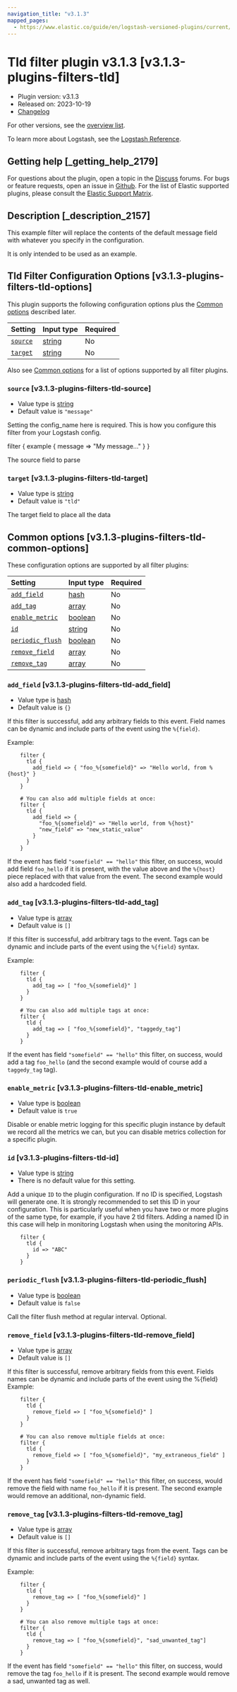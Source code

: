 ```yaml
---
navigation_title: "v3.1.3"
mapped_pages:
  - https://www.elastic.co/guide/en/logstash-versioned-plugins/current/v3.1.3-plugins-filters-tld.html
---
```


# Tld filter plugin v3.1.3 [v3.1.3-plugins-filters-tld]

* Plugin version: v3.1.3
* Released on: 2023-10-19
* [Changelog](https://github.com/logstash-plugins/logstash-filter-tld/blob/v3.1.3/CHANGELOG.md)

For other versions, see the [overview list](filter-tld-index.md).

To learn more about Logstash, see the [Logstash Reference](https://www.elastic.co/guide/en/logstash/current/index.html).

## Getting help [_getting_help_2179]

For questions about the plugin, open a topic in the [Discuss](http://discuss.elastic.co) forums. For bugs or feature requests, open an issue in [Github](https://github.com/logstash-plugins/logstash-filter-tld). For the list of Elastic supported plugins, please consult the [Elastic Support Matrix](https://www.elastic.co/support/matrix#matrix_logstash_plugins).

## Description [_description_2157]

This example filter will replace the contents of the default message field with whatever you specify in the configuration.

It is only intended to be used as an example.

## Tld Filter Configuration Options [v3.1.3-plugins-filters-tld-options]

This plugin supports the following configuration options plus the [Common options](v3-1-3-plugins-filters-tld.md#v3.1.3-plugins-filters-tld-common-options) described later.

| Setting | Input type | Required |
| :- | :- | :- |
| [`source`](v3-1-3-plugins-filters-tld.md#v3.1.3-plugins-filters-tld-source) | [string](/lsr/value-types.md#string) | No |
| [`target`](v3-1-3-plugins-filters-tld.md#v3.1.3-plugins-filters-tld-target) | [string](/lsr/value-types.md#string) | No |

Also see [Common options](v3-1-3-plugins-filters-tld.md#v3.1.3-plugins-filters-tld-common-options) for a list of options supported by all filter plugins.

### `source` [v3.1.3-plugins-filters-tld-source]

* Value type is [string](/lsr/value-types.md#string)
* Default value is `"message"`

Setting the config\_name here is required. This is how you configure this filter from your Logstash config.

filter { example { message ⇒ "My message…" } }

The source field to parse

### `target` [v3.1.3-plugins-filters-tld-target]

* Value type is [string](/lsr/value-types.md#string)
* Default value is `"tld"`

The target field to place all the data

## Common options [v3.1.3-plugins-filters-tld-common-options]

These configuration options are supported by all filter plugins:

| Setting | Input type | Required |
| :- | :- | :- |
| [`add_field`](v3-1-3-plugins-filters-tld.md#v3.1.3-plugins-filters-tld-add_field) | [hash](/lsr/value-types.md#hash) | No |
| [`add_tag`](v3-1-3-plugins-filters-tld.md#v3.1.3-plugins-filters-tld-add_tag) | [array](/lsr/value-types.md#array) | No |
| [`enable_metric`](v3-1-3-plugins-filters-tld.md#v3.1.3-plugins-filters-tld-enable_metric) | [boolean](/lsr/value-types.md#boolean) | No |
| [`id`](v3-1-3-plugins-filters-tld.md#v3.1.3-plugins-filters-tld-id) | [string](/lsr/value-types.md#string) | No |
| [`periodic_flush`](v3-1-3-plugins-filters-tld.md#v3.1.3-plugins-filters-tld-periodic_flush) | [boolean](/lsr/value-types.md#boolean) | No |
| [`remove_field`](v3-1-3-plugins-filters-tld.md#v3.1.3-plugins-filters-tld-remove_field) | [array](/lsr/value-types.md#array) | No |
| [`remove_tag`](v3-1-3-plugins-filters-tld.md#v3.1.3-plugins-filters-tld-remove_tag) | [array](/lsr/value-types.md#array) | No |

### `add_field` [v3.1.3-plugins-filters-tld-add_field]

* Value type is [hash](/lsr/value-types.md#hash)
* Default value is `{}`

If this filter is successful, add any arbitrary fields to this event. Field names can be dynamic and include parts of the event using the `%{field}`.

Example:

```
    filter {
      tld {
        add_field => { "foo_%{somefield}" => "Hello world, from %{host}" }
      }
    }
```

```
    # You can also add multiple fields at once:
    filter {
      tld {
        add_field => {
          "foo_%{somefield}" => "Hello world, from %{host}"
          "new_field" => "new_static_value"
        }
      }
    }
```

If the event has field `"somefield" == "hello"` this filter, on success, would add field `foo_hello` if it is present, with the value above and the `%{host}` piece replaced with that value from the event. The second example would also add a hardcoded field.

### `add_tag` [v3.1.3-plugins-filters-tld-add_tag]

* Value type is [array](/lsr/value-types.md#array)
* Default value is `[]`

If this filter is successful, add arbitrary tags to the event. Tags can be dynamic and include parts of the event using the `%{field}` syntax.

Example:

```
    filter {
      tld {
        add_tag => [ "foo_%{somefield}" ]
      }
    }
```

```
    # You can also add multiple tags at once:
    filter {
      tld {
        add_tag => [ "foo_%{somefield}", "taggedy_tag"]
      }
    }
```

If the event has field `"somefield" == "hello"` this filter, on success, would add a tag `foo_hello` (and the second example would of course add a `taggedy_tag` tag).

### `enable_metric` [v3.1.3-plugins-filters-tld-enable_metric]

* Value type is [boolean](/lsr/value-types.md#boolean)
* Default value is `true`

Disable or enable metric logging for this specific plugin instance by default we record all the metrics we can, but you can disable metrics collection for a specific plugin.

### `id` [v3.1.3-plugins-filters-tld-id]

* Value type is [string](/lsr/value-types.md#string)
* There is no default value for this setting.

Add a unique `ID` to the plugin configuration. If no ID is specified, Logstash will generate one. It is strongly recommended to set this ID in your configuration. This is particularly useful when you have two or more plugins of the same type, for example, if you have 2 tld filters. Adding a named ID in this case will help in monitoring Logstash when using the monitoring APIs.

```
    filter {
      tld {
        id => "ABC"
      }
    }
```

### `periodic_flush` [v3.1.3-plugins-filters-tld-periodic_flush]

* Value type is [boolean](/lsr/value-types.md#boolean)
* Default value is `false`

Call the filter flush method at regular interval. Optional.

### `remove_field` [v3.1.3-plugins-filters-tld-remove_field]

* Value type is [array](/lsr/value-types.md#array)
* Default value is `[]`

If this filter is successful, remove arbitrary fields from this event. Fields names can be dynamic and include parts of the event using the %{field} Example:

```
    filter {
      tld {
        remove_field => [ "foo_%{somefield}" ]
      }
    }
```

```
    # You can also remove multiple fields at once:
    filter {
      tld {
        remove_field => [ "foo_%{somefield}", "my_extraneous_field" ]
      }
    }
```

If the event has field `"somefield" == "hello"` this filter, on success, would remove the field with name `foo_hello` if it is present. The second example would remove an additional, non-dynamic field.

### `remove_tag` [v3.1.3-plugins-filters-tld-remove_tag]

* Value type is [array](/lsr/value-types.md#array)
* Default value is `[]`

If this filter is successful, remove arbitrary tags from the event. Tags can be dynamic and include parts of the event using the `%{field}` syntax.

Example:

```
    filter {
      tld {
        remove_tag => [ "foo_%{somefield}" ]
      }
    }
```

```
    # You can also remove multiple tags at once:
    filter {
      tld {
        remove_tag => [ "foo_%{somefield}", "sad_unwanted_tag"]
      }
    }
```

If the event has field `"somefield" == "hello"` this filter, on success, would remove the tag `foo_hello` if it is present. The second example would remove a sad, unwanted tag as well.
